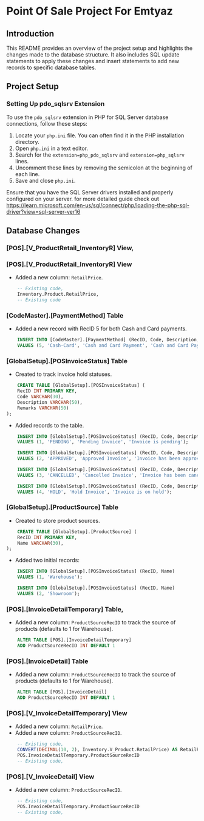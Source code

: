 # Point Of Sale Project For Emtyaz

## Introduction

This README provides an overview of the project setup and highlights the changes made to the database structure. It also includes SQL update statements to apply these changes and insert statements to add new records to specific database tables.

## Project Setup

### Setting Up pdo_sqlsrv Extension

To use the `pdo_sqlsrv` extension in PHP for SQL Server database connections, follow these steps:

1. Locate your `php.ini` file. You can often find it in the PHP installation directory.
2. Open `php.ini` in a text editor.
3. Search for the `extension=php_pdo_sqlsrv` and `extension=php_sqlsrv` lines.
4. Uncomment these lines by removing the semicolon at the beginning of each line.
5. Save and close `php.ini`.

Ensure that you have the SQL Server drivers installed and properly configured on your server. for more detailed guide check out https://learn.microsoft.com/en-us/sql/connect/php/loading-the-php-sql-driver?view=sql-server-ver16

## Database Changes

### [POS].[V_ProductRetail_InventoryR] View, 
### [POS].[V_ProductRetail_InventoryR] View

- Added a new column: `RetailPrice`.

```sql
    -- Existing code,
    Inventory.Product.RetailPrice,
    -- Existing code
```

### [CodeMaster].[PaymentMethod] Table

- Added a new record with RecID 5 for both Cash and Card payments.

```sql
    INSERT INTO [CodeMaster].[PaymentMethod] (RecID, Code, Description, Remarks)
    VALUES (5, 'Cash-Card', 'Cash and Card Payment', 'Cash and Card Payment Method');
```

### [GlobalSetup].[POSInvoiceStatus] Table

- Created to track invoice hold statuses.

```sql
    CREATE TABLE [GlobalSetup].[POSInvoiceStatus] (
    RecID INT PRIMARY KEY,
    Code VARCHAR(30),
    Description VARCHAR(50),
    Remarks VARCHAR(50)
);
```

- Added records to the table.

```sql
    INSERT INTO [GlobalSetup].[POSInvoiceStatus] (RecID, Code, Description, Remarks)
    VALUES (1, 'PENDING', 'Pending Invoice', 'Invoice is pending');

    INSERT INTO [GlobalSetup].[POSInvoiceStatus] (RecID, Code, Description, Remarks)
    VALUES (2, 'APPROVED', 'Approved Invoice', 'Invoice has been approved');

    INSERT INTO [GlobalSetup].[POSInvoiceStatus] (RecID, Code, Description, Remarks)
    VALUES (3, 'CANCELLED', 'Cancelled Invoice', 'Invoice has been cancelled');

    INSERT INTO [GlobalSetup].[POSInvoiceStatus] (RecID, Code, Description, Remarks)
    VALUES (4, 'HOLD', 'Hold Invoice', 'Invoice is on hold');

```

### [GlobalSetup].[ProductSource] Table

- Created to store product sources.

```sql
    CREATE TABLE [GlobalSetup].[ProductSource] (
    RecID INT PRIMARY KEY,
    Name VARCHAR(30),
);
```

- Added two initial records:

```sql
    INSERT INTO [GlobalSetup].[POSInvoiceStatus] (RecID, Name)
    VALUES (1, 'Warehouse');

    INSERT INTO [GlobalSetup].[POSInvoiceStatus] (RecID, Name)
    VALUES (2, 'Showroom');
```

### [POS].[InvoiceDetailTemporary] Table,

- Added a new column: `ProductSourceRecID` to track the source of products (defaults to 1 for Warehouse).

```sql
    ALTER TABLE [POS].[InvoiceDetailTemporary]
    ADD ProductSourceRecID INT DEFAULT 1
```

### [POS].[InvoiceDetail] Table

- Added a new column: `ProductSourceRecID` to track the source of products (defaults to 1 for Warehouse).

```sql
    ALTER TABLE [POS].[InvoiceDetail]
    ADD ProductSourceRecID INT DEFAULT 1
```

### [POS].[V_InvoiceDetailTemporary] View

- Added a new column: `RetailPrice`.
- Added a new column: `ProductSourceRecID`.

```sql
    -- Existing code,
    CONVERT(DECIMAL(10, 2), Inventory.V_Product.RetailPrice) AS RetailPrice,
    POS.InvoiceDetailTemporary.ProductSourceRecID
    -- Existing code,
```

### [POS].[V_InvoiceDetail] View

- Added a new column: `ProductSourceRecID`.

```sql
    -- Existing code,
    POS.InvoiceDetailTemporary.ProductSourceRecID
    -- Existing code,
```
